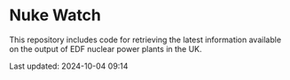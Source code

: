 # Nuke Watch

This repository includes code for retrieving the latest information available on the output of EDF nuclear power plants in the UK.

Last updated: 2024-10-04 09:14